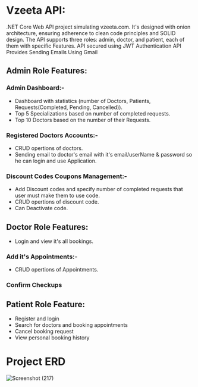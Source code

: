 # Vzeeta API:
.NET Core Web API project simulating vzeeta.com. It's designed with onion architecture, ensuring adherence to clean code principles and SOLID design.
The API supports three roles: admin, doctor, and patient, each of them with specific Features.
API secured using JWT Authentication
API Provides Sending Emails Using Gmail
## Admin Role Features:
### Admin Dashboard:-
- Dashboard with statistics (number of Doctors, Patients, Requests(Completed, Pending, Cancelled)).
- Top 5 Specializations based on number of completed requests.
- Top 10 Doctors based on the number of their Requests.
### Registered Doctors Accounts:-
- CRUD opertions of doctors.
- Sending email to doctor's email with it's email/userName & password so he can login and use Application.
### Discount Codes Coupons Management:-
- Add Discount codes and specify number of completed requests that user must make them to use code.
- CRUD opertions of discount code.
- Can Deactivate code.
## Doctor Role Features:
- Login and view it's all bookings.
### Add it's Appointments:-
- CRUD opertions of Appointments.
### Confirm Checkups
## Patient Role Feature:
- Register and login
- Search for doctors and booking appointments
- Cancel booking request
- View personal booking history
# Project ERD
![Screenshot (217)](https://github.com/wejdangamal/Vzeeta_API/assets/73383355/1556932b-20d7-4cf0-aa05-8d7dc7d39738)

